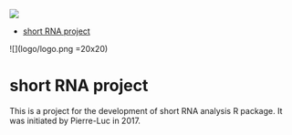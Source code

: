 <a href="https://zenhub.com"><img src="https://raw.githubusercontent.com/ZenHubIO/support/master/zenhub-badge.png"></a>
<!-- START doctoc generated TOC please keep comment here to allow auto update -->
<!-- DON'T EDIT THIS SECTION, INSTEAD RE-RUN doctoc TO UPDATE -->


- [short RNA project](#short-rna-project)

<!-- END doctoc generated TOC please keep comment here to allow auto update -->

![](logo/logo.png =20x20)

# short RNA project
This is a project for the development of short RNA analysis R package. It was initiated by Pierre-Luc in 2017.
